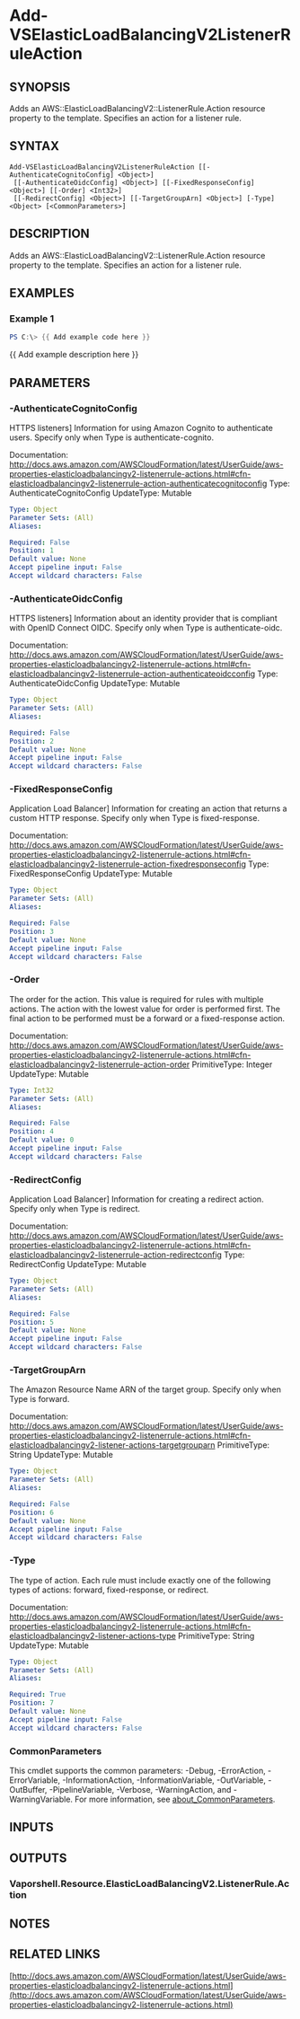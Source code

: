# Add-VSElasticLoadBalancingV2ListenerRuleAction

## SYNOPSIS
Adds an AWS::ElasticLoadBalancingV2::ListenerRule.Action resource property to the template.
Specifies an action for a listener rule.

## SYNTAX

```
Add-VSElasticLoadBalancingV2ListenerRuleAction [[-AuthenticateCognitoConfig] <Object>]
 [[-AuthenticateOidcConfig] <Object>] [[-FixedResponseConfig] <Object>] [[-Order] <Int32>]
 [[-RedirectConfig] <Object>] [[-TargetGroupArn] <Object>] [-Type] <Object> [<CommonParameters>]
```

## DESCRIPTION
Adds an AWS::ElasticLoadBalancingV2::ListenerRule.Action resource property to the template.
Specifies an action for a listener rule.

## EXAMPLES

### Example 1
```powershell
PS C:\> {{ Add example code here }}
```

{{ Add example description here }}

## PARAMETERS

### -AuthenticateCognitoConfig
HTTPS listeners\] Information for using Amazon Cognito to authenticate users.
Specify only when Type is authenticate-cognito.

Documentation: http://docs.aws.amazon.com/AWSCloudFormation/latest/UserGuide/aws-properties-elasticloadbalancingv2-listenerrule-actions.html#cfn-elasticloadbalancingv2-listenerrule-action-authenticatecognitoconfig
Type: AuthenticateCognitoConfig
UpdateType: Mutable

```yaml
Type: Object
Parameter Sets: (All)
Aliases:

Required: False
Position: 1
Default value: None
Accept pipeline input: False
Accept wildcard characters: False
```

### -AuthenticateOidcConfig
HTTPS listeners\] Information about an identity provider that is compliant with OpenID Connect OIDC.
Specify only when Type is authenticate-oidc.

Documentation: http://docs.aws.amazon.com/AWSCloudFormation/latest/UserGuide/aws-properties-elasticloadbalancingv2-listenerrule-actions.html#cfn-elasticloadbalancingv2-listenerrule-action-authenticateoidcconfig
Type: AuthenticateOidcConfig
UpdateType: Mutable

```yaml
Type: Object
Parameter Sets: (All)
Aliases:

Required: False
Position: 2
Default value: None
Accept pipeline input: False
Accept wildcard characters: False
```

### -FixedResponseConfig
Application Load Balancer\] Information for creating an action that returns a custom HTTP response.
Specify only when Type is fixed-response.

Documentation: http://docs.aws.amazon.com/AWSCloudFormation/latest/UserGuide/aws-properties-elasticloadbalancingv2-listenerrule-actions.html#cfn-elasticloadbalancingv2-listenerrule-action-fixedresponseconfig
Type: FixedResponseConfig
UpdateType: Mutable

```yaml
Type: Object
Parameter Sets: (All)
Aliases:

Required: False
Position: 3
Default value: None
Accept pipeline input: False
Accept wildcard characters: False
```

### -Order
The order for the action.
This value is required for rules with multiple actions.
The action with the lowest value for order is performed first.
The final action to be performed must be a forward or a fixed-response action.

Documentation: http://docs.aws.amazon.com/AWSCloudFormation/latest/UserGuide/aws-properties-elasticloadbalancingv2-listenerrule-actions.html#cfn-elasticloadbalancingv2-listenerrule-action-order
PrimitiveType: Integer
UpdateType: Mutable

```yaml
Type: Int32
Parameter Sets: (All)
Aliases:

Required: False
Position: 4
Default value: 0
Accept pipeline input: False
Accept wildcard characters: False
```

### -RedirectConfig
Application Load Balancer\] Information for creating a redirect action.
Specify only when Type is redirect.

Documentation: http://docs.aws.amazon.com/AWSCloudFormation/latest/UserGuide/aws-properties-elasticloadbalancingv2-listenerrule-actions.html#cfn-elasticloadbalancingv2-listenerrule-action-redirectconfig
Type: RedirectConfig
UpdateType: Mutable

```yaml
Type: Object
Parameter Sets: (All)
Aliases:

Required: False
Position: 5
Default value: None
Accept pipeline input: False
Accept wildcard characters: False
```

### -TargetGroupArn
The Amazon Resource Name ARN of the target group.
Specify only when Type is forward.

Documentation: http://docs.aws.amazon.com/AWSCloudFormation/latest/UserGuide/aws-properties-elasticloadbalancingv2-listenerrule-actions.html#cfn-elasticloadbalancingv2-listener-actions-targetgrouparn
PrimitiveType: String
UpdateType: Mutable

```yaml
Type: Object
Parameter Sets: (All)
Aliases:

Required: False
Position: 6
Default value: None
Accept pipeline input: False
Accept wildcard characters: False
```

### -Type
The type of action.
Each rule must include exactly one of the following types of actions: forward, fixed-response, or redirect.

Documentation: http://docs.aws.amazon.com/AWSCloudFormation/latest/UserGuide/aws-properties-elasticloadbalancingv2-listenerrule-actions.html#cfn-elasticloadbalancingv2-listener-actions-type
PrimitiveType: String
UpdateType: Mutable

```yaml
Type: Object
Parameter Sets: (All)
Aliases:

Required: True
Position: 7
Default value: None
Accept pipeline input: False
Accept wildcard characters: False
```

### CommonParameters
This cmdlet supports the common parameters: -Debug, -ErrorAction, -ErrorVariable, -InformationAction, -InformationVariable, -OutVariable, -OutBuffer, -PipelineVariable, -Verbose, -WarningAction, and -WarningVariable. For more information, see [about_CommonParameters](http://go.microsoft.com/fwlink/?LinkID=113216).

## INPUTS

## OUTPUTS

### Vaporshell.Resource.ElasticLoadBalancingV2.ListenerRule.Action
## NOTES

## RELATED LINKS

[http://docs.aws.amazon.com/AWSCloudFormation/latest/UserGuide/aws-properties-elasticloadbalancingv2-listenerrule-actions.html](http://docs.aws.amazon.com/AWSCloudFormation/latest/UserGuide/aws-properties-elasticloadbalancingv2-listenerrule-actions.html)

